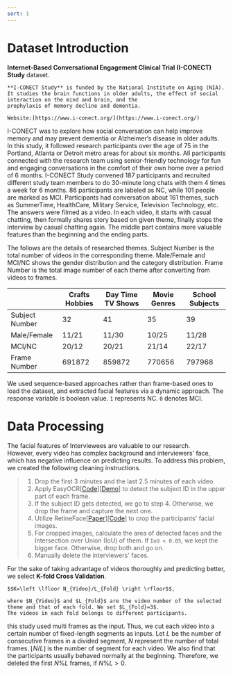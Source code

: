```yaml
---
sort: 1
---
```


# Dataset Introduction

**Internet-Based Conversational Engagement Clinical Trial (I-CONECT) Study** dataset. 

```note
**I-CONECT Study** is funded by the National Institute on Aging (NIA). 
It studies the brain functions in older adults, the effect of social interaction on the mind and brain, and the 
prophylaxis of memory decline and dementia.

Website:[https://www.i-conect.org/](https://www.i-conect.org/)
```

I-CONECT was to explore how social conversation can help improve memory and may prevent dementia or Alzheimer’s disease 
in older adults. In this study, it followed research participants over the age of 75 in the Portland, Atlanta or Detroit
metro areas for about six months. All participants connected with the research team using senior-friendly technology for 
fun and engaging conversations in the comfort of their own home over a period of 6 months. I-CONECT Study convened 187 
participants and recruited different study team members to do 30-minute long chats with them 4 times a week for 6 months.
86 participants are labeled as NC, while 101 people are marked as MCI. Participants had conversation about 161 themes, 
such as SummerTime, HealthCare, Military Service, Television Technology, etc. The answers were filmed as a video. In each 
video, it starts with casual chatting, then formally shares story based on given theme, finally stops the interview by 
casual chatting again. The middle part contains more valuable features than the beginning and the ending parts. 

The follows are the details of researched themes. Subject Number is the total number of videos in the corresponding theme. Male/Female 
and MCI/NC shows the gender distribution and the category distribution. Frame Number is the total image number of each 
theme after converting from videos to frames.

|                | Crafts Hobbies | Day Time TV Shows | Movie Genres | School Subjects |
|----------------|----------------|-------------------|--------------|-----------------|
| Subject Number | 32             | 41                | 35           | 39              |
| Male/Female    | 11/21          | 11/30             | 10/25        | 11/28           |
| MCI/NC         | 20/12          | 20/21             | 21/14        | 22/17           |
| Frame Number   | 691872         | 859872            | 770656       | 797968          |

We used sequence-based approaches rather than frame-based ones to load the dataset, and extracted facial features via a 
dynamic approach. The response variable is boolean value. `1` represents NC. `0` denotes MCI.

# Data Processing

The facial features of Interviewees are valuable to our research.  
However, every video has complex background and interviewers' face, which has negative influence on predicting results.
To address this problem, we created the following cleaning instructions.

> 1. Drop the first 3 minutes and the last 2.5 minutes of each video. 
> 2. Apply EasyOCR[[Code](https://github.com/JaidedAI/EasyOCR)][[Demo](https://www.jaided.ai/easyocr/)] to detect the subject ID in the upper part of each frame.
> 3. If the subject ID gets detected, we go to step 4. Otherwise, we drop the frame and capture the next one.
> 4. Utilize RetineFace[[Paper](https://arxiv.org/abs/1905.00641)][[Code](https://github.com/serengil/retinaface)] to 
> crop the participants' facial images.
> 5. For cropped images, calculate the area of detected faces and the Intersection over Union (IoU) of them. If `IoU < 0.05`, 
> we kept the bigger face. Otherwise, drop both and go on.
> 6. Manually delete the interviewers' faces.

For the sake of taking advantage of videos thoroughly and predicting better, we select **K-fold Cross Validation**. 

```tip
$$K=\left \lfloor N_{Video}/L_{Fold} \right \rfloor$$,

where $N_{Video}$ and $L_{Fold}$ are the video number of the selected theme and that of each fold. We set $L_{Fold}=3$.
The videos in each fold belongs to different participants. 
```

this study used multi frames as the input. Thus, we cut each video into a certain number of fixed-length segments as inputs. 
Let $L$ be the number of consecutive frames in a divided segment, $N$ represent the number of total frames. 
$\left \lfloor N/L \right \rfloor$ is the number of segment for each video. 
We also find that the participants usually behaved normally at the beginning. 
Therefore, we deleted the first $N\%L$ frames, if $N\%L>0$.